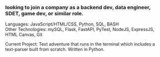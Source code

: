 ### looking to join a company as a backend dev, data engineer, SDET, game dev, or similar role.

Languages: JavaScript/HTML/CSS, Python, SQL, BASH  
Other Technologies: mySQL, Flask, FastAPI, PyTest, NodeJS, ExpressJS, HTML Canvas, Git

Current Project: Text adventure that runs in the terminal which includes a text-parser built from scratch. Written in Python. 


